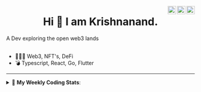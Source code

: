 <a href="https://twitter.com/incrypto32" target="_blank" rel="nofollow"><img align="right" alt="Pratik's Twitter" width="22px" src="https://cdn.jsdelivr.net/npm/simple-icons@v3/icons/twitter.svg" /></a><a href="https://www.linkedin.com/in/incrypto32" target="_blank" rel="nofollow"><img align="right" alt="Pratik's Linkdein" width="22px" src="https://cdn.jsdelivr.net/npm/simple-icons@v3/icons/linkedin.svg" /></a><a href="https://www.instagram.com/incrypto32" target="_blank" rel="nofollow"><img align="right" alt="Insta" width="22px" src="https://cdn.jsdelivr.net/npm/simple-icons@v3/icons/instagram.svg" /></a>

<center><h1> Hi 👋 I am Krishnanand. </h1></center>
A Dev exploring the open web3 lands

 <br /> 
 <br /> 

 
- 👨🏽‍💻  Web3, NFT's, DeFi
- 💣  Typescript, React, Go, Flutter
<!-- - 🌐 Visit my [porfolio website](https://incrypt32.github.io/) for complete background and contact. -->


---


<details> 
 <summary>🤖 <b>My Weekly Coding Stats</b>: </summary>
<br>

<!--START_SECTION:waka-->

```text
Rust         19 hrs 20 mins  ████████████████████▒░░░░   81.97 %
TypeScript   1 hr 35 mins    █▓░░░░░░░░░░░░░░░░░░░░░░░   06.75 %
Other        40 mins         ▓░░░░░░░░░░░░░░░░░░░░░░░░   02.83 %
```

<!--END_SECTION:waka-->

</details>


